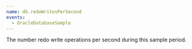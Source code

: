```yaml
---
name: db.redoWritesPerSecond
events:
  - OracleDatabaseSample
---
```


The number redo write operations per second during this sample period.
